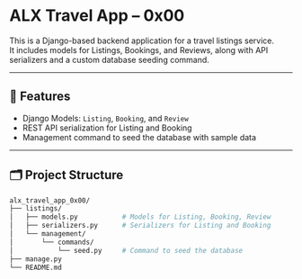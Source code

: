 # ALX Travel App – 0x00

This is a Django-based backend application for a travel listings service.  
It includes models for Listings, Bookings, and Reviews, along with API serializers and a custom database seeding command.

---

## 🚀 Features

- Django Models: `Listing`, `Booking`, and `Review`
- REST API serialization for Listing and Booking
- Management command to seed the database with sample data

---

## 🗂️ Project Structure

```bash
alx_travel_app_0x00/
├── listings/
│   ├── models.py           # Models for Listing, Booking, Review
│   ├── serializers.py      # Serializers for Listing and Booking
│   └── management/
│       └── commands/
│           └── seed.py     # Command to seed the database
├── manage.py
└── README.md